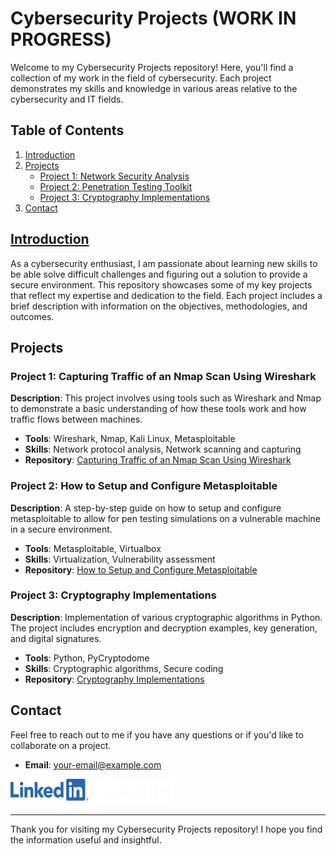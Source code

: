 # Cybersecurity Projects (WORK IN PROGRESS)

Welcome to my Cybersecurity Projects repository! Here, you'll find a collection of my work in the field of cybersecurity. Each project demonstrates my skills and knowledge in various areas relative to the cybersecurity and IT fields.

## Table of Contents
1. [Introduction](#introduction)
2. [Projects](#projects)
   - [Project 1: Network Security Analysis](#project-1-network-security-analysis)
   - [Project 2: Penetration Testing Toolkit](#project-2-penetration-testing-toolkit)
   - [Project 3: Cryptography Implementations](#project-3-cryptography-implementations)
3. [Contact](#contact)

## [Introduction](#introduction)

As a cybersecurity enthusiast, I am passionate about learning new skills to be able solve difficult challenges and figuring out a solution to provide a secure environment. This repository showcases some of my key projects that reflect my expertise and dedication to the field. Each project includes a brief description with information on the objectives, methodologies, and outcomes.

## Projects

### Project 1: Capturing Traffic of an Nmap Scan Using Wireshark
**Description**: This project involves using tools such as Wireshark and Nmap to demonstrate a basic understanding of how these tools work and how traffic flows between machines.

- **Tools**: Wireshark, Nmap, Kali Linux, Metasploitable
- **Skills**: Network protocol analysis, Network scanning and capturing
- **Repository**: [Capturing Traffic of an Nmap Scan Using Wireshark](https://github.com/your-username/network-security-analysis)

### Project 2: How to Setup and Configure Metasploitable
**Description**: A step-by-step guide on how to setup and configure metasploitable to allow for pen testing simulations on a vulnerable machine in a secure environment.

- **Tools**: Metasploitable, Virtualbox
- **Skills**: Virtualization, Vulnerability assessment
- **Repository**: [How to Setup and Configure Metasploitable](https://github.com/your-username/penetration-testing-toolkit)

### Project 3: Cryptography Implementations
**Description**: Implementation of various cryptographic algorithms in Python. The project includes encryption and decryption examples, key generation, and digital signatures.

- **Tools**: Python, PyCryptodome
- **Skills**: Cryptographic algorithms, Secure coding
- **Repository**: [Cryptography Implementations](https://github.com/your-username/cryptography-implementations)

## Contact

Feel free to reach out to me if you have any questions or if you'd like to collaborate on a project.

- **Email**: [your-email@example.com](mailto:your-email@example.com)
  
<a href="https://www.linkedin.com/in/trevor-biroschik-348b50314">
   <img src="LI-Logo.png" alt="LinkedIn" width="125" height="35" style="float: left; margin-right: 10px;">
</a>
<div style="img-align: right; margin-top: 0px; margin-right: 0px;">
   <a href="https://github.com/TB-SecProjects">
      <img src="GitHub_Logo_White.png" alt="Github" width="125" height="40">
   </a>
</div>


---

Thank you for visiting my Cybersecurity Projects repository! I hope you find the information useful and insightful.
